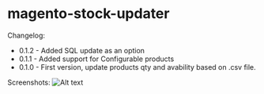 magento-stock-updater
=====================

Changelog:
- 0.1.2 - Added SQL update as an option
- 0.1.1 - Added support for Configurable products
- 0.1.0 - First version, update products qty and avability based on .csv file.


Screenshots:
![Alt text](http://www.creativecast.de/mb/2014-07-30_1717.png "Screenshot")
